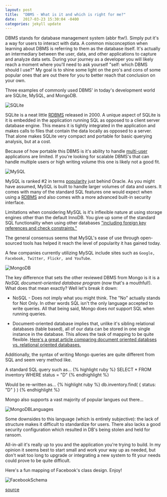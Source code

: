 ```yaml
---
layout: post
title:  "DBMS - What is it and which is right for me?"
date:   2017-03-23 15:30:04 -0400
categories: jekyll update
---
```


DBMS stands for database management system (abbr ftw!). Simply put it's a way for users to interact with data. A common misconception when learning about DBMS is referring to them as the database itself. It's actually an intermediary between the user, data, and other applications to capture and analyze data sets. During your journey as a developer you will likely reach a moment where you'll need to ask yourself "self: which DBMS should I use?" My goal is to shine some light on the pro's and cons of some popular ones that are out there for you to better reach that conclusion on your own. 

Three examples of commonly used DBMS' in today's development world are SQLite, MySQL, and MongoDB.

![SQLite](https://rweber87.github.io/log-a-blog/assets/SQLite.png)

SQLite is a neat little [RDBMS](https://en.wikipedia.org/wiki/Relational_database_management_system) released in 2000. A unique aspect of SQLite is it is embedded in the application running SQL as opposed to a client server database engine. This means it is tightly integrated in the application and makes calls to files that contain the data locally as opposed to a server. That alone makes SQLite very compact and portable for basic querying analysis, but at a cost.

Because of how portable this DBMS is it's ability to handle [multi-user](https://en.wikipedia.org/wiki/Multi-user) applications are limited. If you're looking for scalable DBMS's that can handle multiple users or high writing volume this one is likely not a good fit. 

![MySQL](https://rweber87.github.io/log-a-blog/assets/MySQL.png)
 
MySQL is ranked #2 in terms [popularity](http://db-engines.com/en/ranking_trend) just behind Oracle. As you might have assumed, MySQL is built to handle larger volumes of data and users.  It comes with many of the standard SQL features one would expect when using a [RDBMS](https://en.wikipedia.org/wiki/Relational_database_management_system)  and also comes with a more advanced built-in security interface. 

Limitations when considering MySQL is it's inflexible nature at using storage engines other than the default InnoDB. You give up some of the standard SQL functionality when using other databases ["including foreign key references and check constraints."](https://en.wikipedia.org/wiki/MySQL)

The general consensus seems that MySQL's ease of use through open-sourced tools has helped it reach the level of popularity it has gained today.

A few companies currently utilizing MySQL include sites such as `Google, Facebook, Twitter, Flickr, and YouTube`.

![MongoDB](https://rweber87.github.io/log-a-blog/assets/MongoDB.png)

The key difference that sets the other reviewed DBMS from Mongo is it is a *NoSQL document-oriented database program* (now that's a mouthful!). What does that mean exactly? Well let's break it down:

* NoSQL - Does not imply what you might think. The "No" actually stands for Not Only. In other words SQL isn't the only language accepted to write queries. All that being said, Mongo does *not* support SQL when running queries. 

* Document-oriented database implies that, unlike it's sibling relational databases (table based), all of our data can be stored in one single instance in the database. This allows the task of mapping to be quite flexible. [Here's a great article comparing document oriented databses vs. relational oriented databases.](http://docs.couchbase.com/developer/dev-guide-3.0/compare-docs-vs-relational.html)

Additionally, the syntax of writing Mongo queries are quite different from SQL and seem very method like.

A standard SQL query such as...
{% highlight ruby %}
SELECT * FROM inventory WHERE status = "D"
{% endhighlight %}

Would be re-written as...
{% highlight ruby %}
db.inventory.find( { status: "D" } )
{% endhighlight %}

Mongo also supports a vast majority of popular langues out there...

![MongoDBLanguages](https://rweber87.github.io/log-a-blog/assets/MongoLanguages.jpg)

Some downsides to this language (which is entirely subjective): the lack of structure makes it difficult to standardize for users. There also lacks a good security configuration which resulted in DB's being stolen and held for ransom.

All-in-all it's really up to you and the application you're trying to build. In my opinion it seems best to start small and work your way up as needed, but don't wait too long to upgrade or integrating a new system to fit your needs could prove to be quite difficult.

Here's a fun mapping of Facebook's class design. Enjoy!

![FacebookSchema](https://rweber87.github.io/log-a-blog/assets/facebookschema.jpg)

[source](http://web.archive.org/web/20121031052327/http://blogs.x2line.com/al/archive/2007/06/02/3124.aspx)



<!-- Mapping for links :D [jekyll-docs]: https://jekyllrb.com/docs/home
[jekyll-gh]:   https://github.com/jekyll/jekyll
[jekyll-talk]: https://talk.jekyllrb.com/
 -->